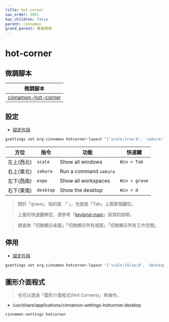 ```yaml
---
title: hot-corner
nav_order: 3051
has_children: false
parent: cinnamon
grand_parent: 桌面環境
---
```



# hot-corner


## 微調腳本

| 微調腳本 |
| --- |
| [cinnamon-hot-corner](https://github.com/samwhelp/note-about-ubuntu/tree/gh-pages/_demo/adjustment/de/cinnamon/part/cinnamon-hot-corner) |


## 設定

* [設定片段](https://github.com/samwhelp/note-about-ubuntu/blob/gh-pages/_demo/adjustment/de/cinnamon/part/cinnamon-hot-corner/config-install.sh#L48)

``` sh
gsettings set org.cinnamon hotcorner-layout "['scale:true:0', 'sakura:true:0', 'expo:true:0', 'desktop:true:0']"
```

| 方位 | 指令 | 功能 | 快速鍵 |
| --- | --- | --- | --- |
| 左上(西北) | `scale` | Show all windows | `Win + Tab` |
| 右上(東北) | `sakura` | Run a command `sakura` |  |
| 左下(西南) | `expo` | Show all workspaces | `Win + grave` |
| 右下(東南) | `desktop` | Show the desktop | `Win + d` |

> 關於「grave」 指的是 「`」，也就是「Tab」上面那個鍵位。

> 上面的快速鍵綁定，請參考「[keybind-main](https://samwhelp.github.io/note-about-ubuntu/read/desktop_environment/cinnamon/adjustment/keybind-main.html#%E5%88%87%E6%8F%9B%E9%A1%AF%E7%A4%BA%E6%A1%8C%E9%9D%A2)」該頁的說明，

> 請查詢「切換顯示桌面」「切換顯示所有視窗」「切換顯示所有工作空間」

## 停用

* [設定片段](https://github.com/samwhelp/note-about-ubuntu/blob/gh-pages/_demo/adjustment/de/cinnamon/part/cinnamon-hot-corner/config-rollback.sh#L49)

``` sh
gsettings set org.cinnamon hotcorner-layout "['scale:false:0', 'desktop:false:0', 'expo:false:0', 'desktop:false:0']"
```


## 圖形介面程式

> 也可以透過「圖形介面程式(Hot Corners)」來操作。

* /usr/share/applications/cinnamon-settings-hotcorner.desktop

``` sh
cinnamon-settings hotcorner
```
